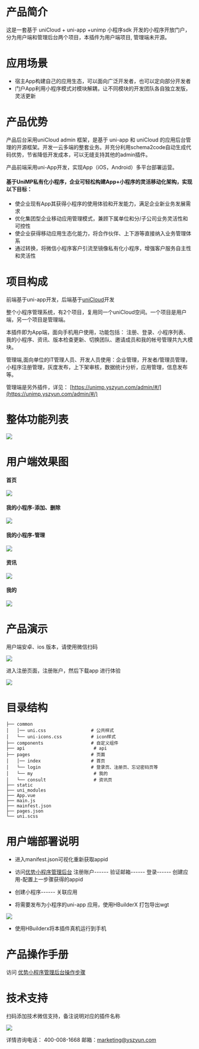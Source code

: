 # 产品简介
这是一套基于 uniCloud + uni-app +unimp 小程序sdk 开发的小程序开放门户，分为用户端和管理后台两个项目，本插件为用户端项目, 管理端未开源。


# 应用场景
* 宿主App构建自己的应用生态，可以面向广泛开发者，也可以定向部分开发者
* 门户App利用小程序模式对模块解耦，让不同模块的开发团队各自独立发版，灵活更新


# 产品优势
产品后台采用uniCloud admin 框架，是基于 uni-app 和 uniCloud 的应用后台管理的开源框架。开发一云多端的整套业务。并充分利用schema2code自动生成代码优势，节省降低开发成本，可以无缝支持其他的admin插件。

产品前端采用uni-App开发，实现App（iOS，Android）多平台部署运营。

#### 基于UniMP私有化小程序，企业可轻松构建App+小程序的灵活移动化架构，实现以下目标：

* 使企业现有App其获得小程序的使用体验和开发能力，满足企业新业务发展需求
* 优化集团型企业移动应用管理模式，兼顾下属单位和分/子公司业务灵活性和可控性
* 使企业获得移动应用生态化能力，将合作伙伴、上下游等直接纳入业务管理体系
* 通过转换，将微信小程序客户引流至镜像私有化小程序，增强客户服务自主性和灵活性



# 项目构成
前端基于uni-app开发，后端基于[uniCloud](https://uniapp.dcloud.net.cn/uniCloud/README)开发

整个小程序管理系统，有2个项目，复用同一个uniCloud空间。一个项目是用户端，另一个项目是管理端。

本插件即为App端，面向手机用户使用，功能包括：
注册、登录、小程序列表、我的小程序、资讯、版本检查更新、切换团队、邀请成员和我的帐号管理共九大模块。

管理端,面向单位的IT管理人员、开发人员使用：企业管理，开发者/管理员管理，小程序注册管理，灰度发布，上下架审核，数据统计分析，应用管理，信息发布等。

管理端是另外插件，详见： [https://unimp.yszyun.com/admin/#/](https://unimp.yszyun.com/admin/#/)

# 整体功能列表
![](https://wiki.yszyun.com/uploads/yszyun-mp-app/images/m_f7121d9a01e703703de99ad884a55861_r.png)

# 用户端效果图
#### 首页
![](https://wiki.yszyun.com/uploads/yszyun-mp-app/images/m_f6d50c7365f8a7acff9de1a02db711dc_r.png)

#### 我的小程序-添加、删除
![](https://wiki.yszyun.com/uploads/yszyun-mp-app/images/m_b4b109f44e9248c80ea0d9d16d008970_r.png)

#### 我的小程序-管理
![](https://wiki.yszyun.com/uploads/yszyun-mp-app/images/m_9fc72dc6b99b67304fab6826e58a3b3c_r.png)

#### 资讯
![](https://wiki.yszyun.com/uploads/yszyun-mp-app/images/m_f8ae7355cff48d64808d9d6dce3c1034_r.png)

#### 我的
![](https://wiki.yszyun.com/uploads/yszyun-mp-app/images/m_b6f605f1fee5ce4c2023f88519d61542_r.png)


# 产品演示
用户端安卓、ios 版本，请使用微信扫码

![](https://wiki.yszyun.com/uploads/yszyun-mp-app/images/m_b13149e155fa32f26fe0332f237ba474_r.png)

进入注册页面，注册账户，然后下载app 进行体验

![](https://wiki.yszyun.com/uploads/yszyun-mp-app/images/m_324e867f1502c8fd18da00585d2d01a1_r.png)

# 目录结构
```
├── common
│   │── uni.css                 # 公共样式
│   └── uni-icons.css           # icon样式
├── components                  # 自定义组件
├── api                          # api
├── pages                       # 页面
│   │── index                   # 首页
│   └── login                   # 登录页、注册页、忘记密码页等
│   └── my                       # 我的
│   └── consult                  # 资讯页
├── static
├── uni_modules
├── App.vue
├── main.js
├── mainfest.json
├── pages.json
└── uni.scss
```




# 用户端部署说明
* 进入manifest.json可视化重新获取appid

* 访问[优势小程序管理后台](https://unimp.yszyun.com/admin/#/pages/login/login)
注册账户------ 验证邮箱------ 登录------ 创建应用-配置上一步骤获得的appid

*  创建小程序------ 关联应用

* 将需要发布为小程序的uni-app 应用，使用HBuilderX 打包导出wgt

![](https://wiki.yszyun.com/uploads/yszyun-mp-app/images/m_db33365e3bdc0f4769dac005204fd9b9_r.png)

* 使用HBuilderx将本插件真机运行到手机

# 产品操作手册
访问 [优势小程序管理后台操作步骤 ](https://wiki.yszyun.com/docs/yszyun-mp-admin/yszyun-mp-admin-1e9d2e6p4legg) 

# 技术支持

扫码添加技术微信支持，备注说明对应的插件名称

![](https://wiki.yszyun.com/uploads/moa-admin/images/m_a3639d790e5a0b1f9d1a1dd5e695894c_r.png)

详情咨询电话： 400-008-1668
邮箱：marketing@yszyun.com